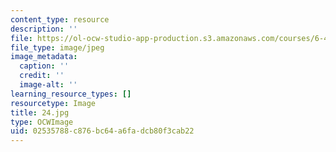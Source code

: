 ```yaml
---
content_type: resource
description: ''
file: https://ol-ocw-studio-app-production.s3.amazonaws.com/courses/6-451-principles-of-digital-communication-ii-spring-2005/02535788c876bc64a6fadcb80f3cab22_24.jpg
file_type: image/jpeg
image_metadata:
  caption: ''
  credit: ''
  image-alt: ''
learning_resource_types: []
resourcetype: Image
title: 24.jpg
type: OCWImage
uid: 02535788-c876-bc64-a6fa-dcb80f3cab22
---
```

